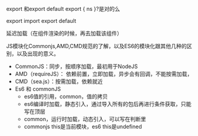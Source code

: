export 和export default
export { ns }?是对的么

export import export default


延迟加载（在组件渲染的时候，再去加载该组件）


JS模块化Commonjs,AMD,CMD规范的了解，以及ES6的模块化跟其他几种的区别，以及出现的意义。
- CommonJS：同步，按顺序加载，最初用于NodeJS
- AMD（requireJS）： 依赖前置，立即加载，异步会有回调，不能按需加载，
- CMD（sea.js）：按需加载，依赖就近
- Es6 和 commonJS
  - es6值的引用，common，值的拷贝
  - es6编译时加载，静态引入，通过导入所有的包后再进行条件获取，只能写在顶层
  - common，运行时加载，动态引入，可以写在判断里
  - commonjs this是当前模块，es6 this是undefined
